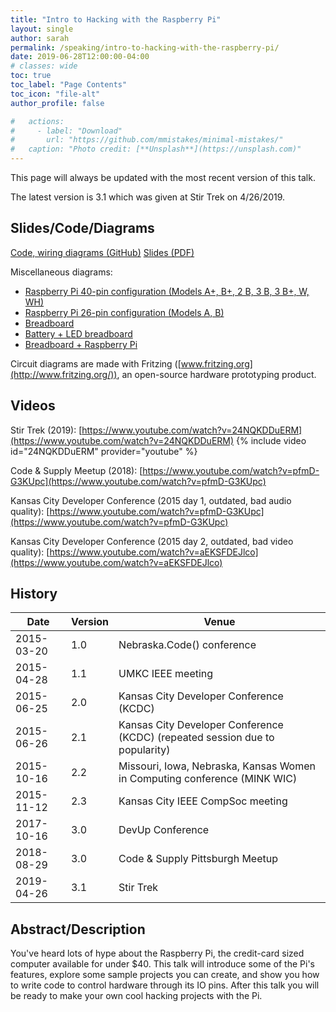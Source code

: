 ```yaml
---
title: "Intro to Hacking with the Raspberry Pi"
layout: single
author: sarah
permalink: /speaking/intro-to-hacking-with-the-raspberry-pi/
date: 2019-06-28T12:00:00-04:00
# classes: wide
toc: true
toc_label: "Page Contents"
toc_icon: "file-alt"
author_profile: false

#   actions:
#     - label: "Download"
#       url: "https://github.com/mmistakes/minimal-mistakes/"
#   caption: "Photo credit: [**Unsplash**](https://unsplash.com)"
---
```


This page will always be updated with the most recent version of this talk. 

The latest version is 3.1 which was given at Stir Trek on 4/26/2019.

## Slides/Code/Diagrams

[Code, wiring diagrams (GitHub)](https://github.com/geekygirlsarah/talk-intro_to_hacking_raspberry_pi/) 
[Slides (PDF)](https://github.com/geekygirlsarah/talk-intro_to_hacking_raspberry_pi/raw/master/Slides/Intro%20to%20Hacking%20with%20the%20Raspberry%20Pi.pdf) 

Miscellaneous diagrams:
* [Raspberry Pi 40-pin configuration (Models A+, B+, 2 B, 3 B, 3 B+, W, WH)](https://github.com/geekygirlsarah/talk-intro_to_hacking_raspberry_pi/blob/master/Miscellaneous/RasPiB-GPIO_lightbox.png)
* [Raspberry Pi 26-pin configuration (Models A, B)](https://github.com/geekygirlsarah/talk-intro_to_hacking_raspberry_pi/blob/master/Miscellaneous/raspberry%20leaf%20r2.pdf)
* [Breadboard](https://github.com/geekygirlsarah/talk-intro_to_hacking_raspberry_pi/blob/master/Miscellaneous/Breadboard.png)
* [Battery + LED breadboard](https://github.com/geekygirlsarah/talk-intro_to_hacking_raspberry_pi/blob/master/Miscellaneous/Breadboard2.png)
* [Breadboard + Raspberry Pi](https://github.com/geekygirlsarah/talk-intro_to_hacking_raspberry_pi/blob/master/Miscellaneous/Raspberry%20Pi%20w-Breadboad.png)

Circuit diagrams are made with Fritzing ([www.fritzing.org](http://www.fritzing.org/)), an open-source hardware prototyping product.

## Videos

Stir Trek (2019): [https://www.youtube.com/watch?v=24NQKDDuERM](https://www.youtube.com/watch?v=24NQKDDuERM)
{% include video id="24NQKDDuERM" provider="youtube" %}

Code & Supply Meetup (2018): [https://www.youtube.com/watch?v=pfmD-G3KUpc](https://www.youtube.com/watch?v=pfmD-G3KUpc)

Kansas City Developer Conference (2015 day 1, outdated, bad audio quality): [https://www.youtube.com/watch?v=pfmD-G3KUpc](https://www.youtube.com/watch?v=pfmD-G3KUpc)

Kansas City Developer Conference (2015 day 2, outdated, bad video quality): [https://www.youtube.com/watch?v=aEKSFDEJlco](https://www.youtube.com/watch?v=aEKSFDEJlco)

## History

Date | Version | Venue
---- | ------- | -----
2015-03-20 | 1.0 | Nebraska.Code() conference
2015-04-28 | 1.1 | UMKC IEEE meeting
2015-06-25 | 2.0 | Kansas City Developer Conference (KCDC)
2015-06-26 | 2.1 | Kansas City Developer Conference (KCDC) (repeated session due to popularity)
2015-10-16 | 2.2 | Missouri, Iowa, Nebraska, Kansas Women in Computing conference (MINK WIC)
2015-11-12 | 2.3 | Kansas City IEEE CompSoc meeting 
2017-10-16 | 3.0 | DevUp Conference
2018-08-29 | 3.0 | Code & Supply Pittsburgh Meetup
2019-04-26 | 3.1 | Stir Trek

## Abstract/Description

You've heard lots of hype about the Raspberry Pi, the credit-card sized computer available for under $40. This talk 
will introduce some of the Pi's features, explore some sample projects you can create, and show you how to write code 
to control hardware through its IO pins. After this talk you will be ready to make your own cool hacking projects with 
the Pi.

<!-- ## Talk Outline

...

## Transcript

...

-->
